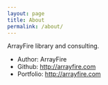 ```yaml
---
layout: page
title: About
permalink: /about/
---
```

ArrayFire library and consulting.

* Author: ArrayFire
* Github: http://arrayfire.com
* Portfolio: http://arrayfire.com
